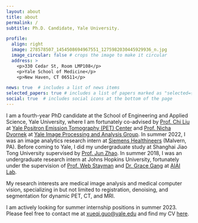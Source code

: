 ```yaml
---
layout: about
title: about
permalink: /
subtitle: Ph.D. Candidate, Yale University.

profile:
  align: right
  image: 278578507_1454508694967551_1275982030445929936_n.jpg
  image_circular: false # crops the image to make it circular
  address: >
    <p>330 Cedar St, Room LMP108</p>
    <p>Yale School of Medicine</p>
    <p>New Haven, CT 06511</p>

news: true  # includes a list of news items
selected_papers: true # includes a list of papers marked as "selected={true}"
social: true  # includes social icons at the bottom of the page
---
```


I am a fourth-year PhD candidate at the School of Engineering and Applied Science, Yale University, where I am fortunately co-advised by [Prof. Chi Liu](https://seas.yale.edu/faculty-research/faculty-directory/chi-liu) at [Yale Positron Emission Tomography (PET) Center](https://medicine.yale.edu/pet/) and [Prof. Nicha Dvornek](http://www.hellonicha.com/) at [Yale Image Processing and Analysis Group](https://medicine.yale.edu/bioimaging/ipa/people/). In summer 2022, I was an image analytics research intern at [Siemens Healthineers](https://www.siemens-healthineers.com/) (Malvern, PA). Before coming to Yale, I did my undergraduate study at Shanghai Jiao Tong University supervised by [Prof. Jun Zhao](https://bme.sjtu.edu.cn/En/FacultyDetail/76). In summer 2018, I was an undergraduate research intern at Johns Hopkins University, fortunately under the supervision of [Prof. Web Stayman](https://www.bme.jhu.edu/people/faculty/j-webster-stayman/) and [Dr. Grace Gang](https://engineering.jhu.edu/faculty/grace-gang/) at [AIAI Lab](https://aiai.jhu.edu/). 

My research interests are medical image analysis and medical computer vision, specializing in but not limited to registration, denoising, and segmentation for dynamic PET, CT, and MRI.

I am actively looking for summer internship positions in summer 2023. Please feel free to contact me at [xueqi.guo@yale.edu](mailto:xueqi.guo@yale.edu) and find my CV [here](#).
